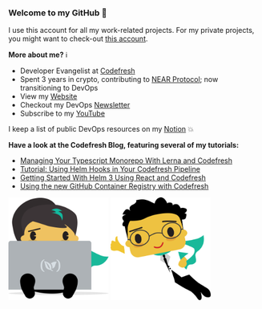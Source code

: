 ### Welcome to my GitHub :turtle:

I use this account for all my work-related projects. For my private projects, you might want to check-out [this account](https://github.com/AnaisUrlichs).

**More about me?** :information_source:
* Developer Evangelist at [Codefresh](https://codefresh.io/)
* Spent 3 years in crypto, contributing to [NEAR Protocol](https://github.com/near); now transitioning to DevOps
* View my [Website](https://anaisurl.com/)
* Checkout my DevOps [Newsletter](https://blog.anaisurl.com/tag/devops)
* Subscribe to my [YouTube](https://www.youtube.com/channel/UCb4mfRT5UWpjoUQRcIE2qOQ)

I keep a list of public DevOps resources on my [Notion](https://www.notion.so/DevOps-Diary-2e5c82e48d374442858fc8295070a4b8) :boom:

**Have a look at the Codefresh Blog, featuring several of my tutorials:**
<!-- BLOG-POST-LIST:START -->
- [Managing Your Typescript Monorepo With Lerna and Codefresh](https://codefresh.io/howtos/lerna-monorepo/)
- [Tutorial: Using Helm Hooks in Your Codefresh Pipeline](https://codefresh.io/helm-tutorial/helm-hooks/)
- [Getting Started With Helm 3 Using React and Codefresh](https://codefresh.io/helm-tutorial/getting-started-with-helm-3/)
- [Using the new GitHub Container Registry with Codefresh](https://codefresh.io/docker-registry/github-container-registry/)
<!-- BLOG-POST-LIST:END -->

<img src="image1.png" alt="computer" width="200"/> <img src="image2.png" alt="drawing" width="200"/>
